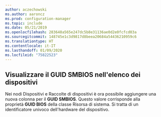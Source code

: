 ```yaml
---
author: aczechowski
ms.author: aaroncz
ms.prod: configuration-manager
ms.topic: include
ms.date: 05/21/2019
ms.openlocfilehash: 283648a565e247dc5b8e31136ae0d2e0fcfcd03a
ms.sourcegitcommit: 148745e1c3d9817d8beea20684a54436210959c6
ms.translationtype: HT
ms.contentlocale: it-IT
ms.lasthandoff: 01/09/2020
ms.locfileid: "75822523"
---
```

## <a name="bkmk_smbios"></a> Visualizzare il GUID SMBIOS nell'elenco dei dispositivi

<!--4526580-->

Nei nodi Dispositivi e Raccolte di dispositivi è ora possibile aggiungere una nuova colonna per il **GUID SMBIOS**. Questo valore corrisponde alla proprietà **GUID BIOS** della classe Risorsa di sistema. Si tratta di un identificatore univoco dell'hardware del dispositivo.
